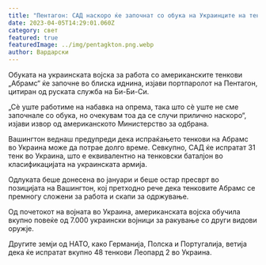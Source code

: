 ```yaml
---
title: "Пентагон: САД наскоро ќе започнат со обука на Украинците на тенкови Абрамс"
date: 2023-04-05T14:29:01.060Z
category: свет
featured: true
featuredImage: ../img/pentagkton.png.webp
author: Вардарски
---
```


Обуката на украинската војска за работа со американските тенкови „Абрамс“ ќе започне во блиска иднина, изјави портпаролот на Пентагон, цитиран од руската служба на Би-Би-Си.

„Сè уште работиме на набавка на опрема, така што сè уште не сме започнале со обука, но очекувам тоа да се случи прилично наскоро“, изјави извор од американското Министерство за одбрана.

Вашингтон веднаш предупреди дека испраќањето тенкови на Абрамс во Украина може да потрае долго време. Севкупно, САД ќе испратат 31 тенк во Украина, што е еквивалентно на тенковски баталјон во класификацијата на украинската армија.

Одлуката беше донесена во јануари и беше остар пресврт во позицијата на Вашингтон, кој претходно рече дека тенковите Абрамс се премногу сложени за работа и скапи за одржување.

Од почетокот на војната во Украина, американската војска обучила вкупно повеќе од 7.000 украински војници за ракување со други видови оружје.

Другите земји од НАТО, како Германија, Полска и Португалија, ветија дека ќе испратат вкупно 48 тенкови Леопард 2 во Украина.

